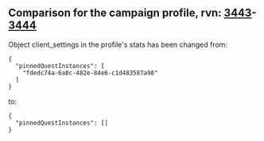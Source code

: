 ## Comparison for the campaign profile, rvn: [3443](https://github.com/PRO100KatYT/FortniteProfileRevisions/tree/main/profiles/campaign/3443%20campaign.json)-[3444](https://github.com/PRO100KatYT/FortniteProfileRevisions/tree/main/profiles/campaign/3444%20campaign.json)

Object client_settings in the profile's stats has been changed from:

```
{
  "pinnedQuestInstances": [
    "fdedc74a-6a8c-482e-84e6-c1d483587a98"
  ]
}
```

to:

```
{
  "pinnedQuestInstances": []
}
```

<br><br>
